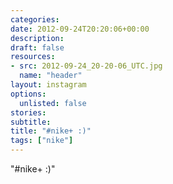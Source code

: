 ```yaml
---
categories:
date: 2012-09-24T20:20:06+00:00
description:
draft: false
resources:
- src: 2012-09-24_20-20-06_UTC.jpg
  name: "header"
layout: instagram
options:
  unlisted: false
stories:
subtitle:
title: "#nike+ :)"
tags: ["nike"]
---
```


"#nike+ :)"
